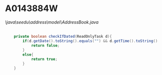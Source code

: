 # A0143884W
###### \java\seedu\address\model\AddressBook.java
``` java
    private boolean checkIfDated(ReadOnlyTask d){
        if(d.getDate().toString().equals("") && d.getTime().toString().equals("")){
            return false;
        }
        else{
            return true;
        }
    }
```
